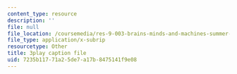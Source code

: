 ```yaml
---
content_type: resource
description: ''
file: null
file_location: /coursemedia/res-9-003-brains-minds-and-machines-summer-course-summer-2015/7235b11771a25de7a17b8475141f9e08_QeHuHti530Q.vtt
file_type: application/x-subrip
resourcetype: Other
title: 3play caption file
uid: 7235b117-71a2-5de7-a17b-8475141f9e08
---
```

